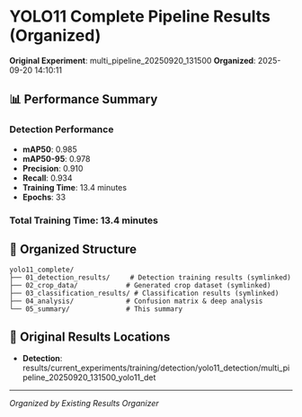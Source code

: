 # YOLO11 Complete Pipeline Results (Organized)

**Original Experiment**: multi_pipeline_20250920_131500
**Organized**: 2025-09-20 14:10:11

## 📊 Performance Summary

### Detection Performance
- **mAP50**: 0.985
- **mAP50-95**: 0.978
- **Precision**: 0.910
- **Recall**: 0.934
- **Training Time**: 13.4 minutes
- **Epochs**: 33

### Total Training Time: 13.4 minutes

## 📁 Organized Structure
```
yolo11_complete/
├── 01_detection_results/     # Detection training results (symlinked)
├── 02_crop_data/            # Generated crop dataset (symlinked)
├── 03_classification_results/ # Classification results (symlinked)
├── 04_analysis/             # Confusion matrix & deep analysis
└── 05_summary/              # This summary
```

## 🔗 Original Results Locations
- **Detection**: results/current_experiments/training/detection/yolo11_detection/multi_pipeline_20250920_131500_yolo11_det

---
*Organized by Existing Results Organizer*
